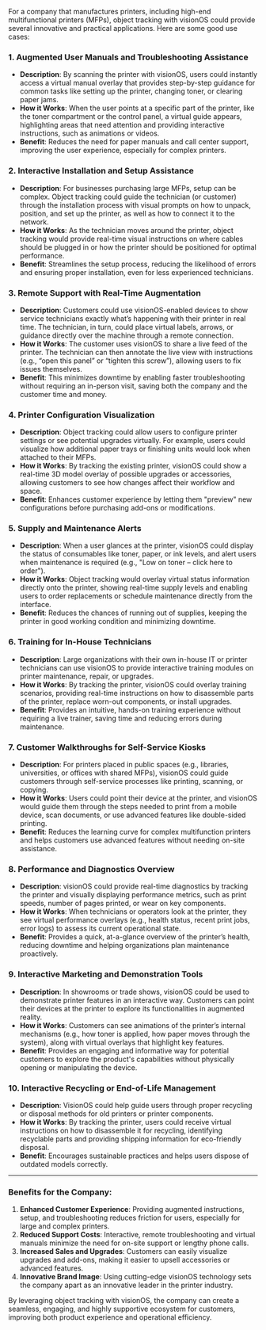 For a company that manufactures printers, including high-end multifunctional printers (MFPs), object tracking with visionOS could provide several innovative and practical applications. Here are some good use cases:

### 1. **Augmented User Manuals and Troubleshooting Assistance**
   - **Description**: By scanning the printer with visionOS, users could instantly access a virtual manual overlay that provides step-by-step guidance for common tasks like setting up the printer, changing toner, or clearing paper jams.
   - **How it Works**: When the user points at a specific part of the printer, like the toner compartment or the control panel, a virtual guide appears, highlighting areas that need attention and providing interactive instructions, such as animations or videos.
   - **Benefit**: Reduces the need for paper manuals and call center support, improving the user experience, especially for complex printers.

### 2. **Interactive Installation and Setup Assistance**
   - **Description**: For businesses purchasing large MFPs, setup can be complex. Object tracking could guide the technician (or customer) through the installation process with visual prompts on how to unpack, position, and set up the printer, as well as how to connect it to the network.
   - **How it Works**: As the technician moves around the printer, object tracking would provide real-time visual instructions on where cables should be plugged in or how the printer should be positioned for optimal performance.
   - **Benefit**: Streamlines the setup process, reducing the likelihood of errors and ensuring proper installation, even for less experienced technicians.

### 3. **Remote Support with Real-Time Augmentation**
   - **Description**: Customers could use visionOS-enabled devices to show service technicians exactly what’s happening with their printer in real time. The technician, in turn, could place virtual labels, arrows, or guidance directly over the machine through a remote connection.
   - **How it Works**: The customer uses visionOS to share a live feed of the printer. The technician can then annotate the live view with instructions (e.g., “open this panel” or “tighten this screw”), allowing users to fix issues themselves.
   - **Benefit**: This minimizes downtime by enabling faster troubleshooting without requiring an in-person visit, saving both the company and the customer time and money.

### 4. **Printer Configuration Visualization**
   - **Description**: Object tracking could allow users to configure printer settings or see potential upgrades virtually. For example, users could visualize how additional paper trays or finishing units would look when attached to their MFPs.
   - **How it Works**: By tracking the existing printer, visionOS could show a real-time 3D model overlay of possible upgrades or accessories, allowing customers to see how changes affect their workflow and space.
   - **Benefit**: Enhances customer experience by letting them "preview" new configurations before purchasing add-ons or modifications.

### 5. **Supply and Maintenance Alerts**
   - **Description**: When a user glances at the printer, visionOS could display the status of consumables like toner, paper, or ink levels, and alert users when maintenance is required (e.g., "Low on toner – click here to order").
   - **How it Works**: Object tracking would overlay virtual status information directly onto the printer, showing real-time supply levels and enabling users to order replacements or schedule maintenance directly from the interface.
   - **Benefit**: Reduces the chances of running out of supplies, keeping the printer in good working condition and minimizing downtime.

### 6. **Training for In-House Technicians**
   - **Description**: Large organizations with their own in-house IT or printer technicians can use visionOS to provide interactive training modules on printer maintenance, repair, or upgrades.
   - **How it Works**: By tracking the printer, visionOS could overlay training scenarios, providing real-time instructions on how to disassemble parts of the printer, replace worn-out components, or install upgrades.
   - **Benefit**: Provides an intuitive, hands-on training experience without requiring a live trainer, saving time and reducing errors during maintenance.

### 7. **Customer Walkthroughs for Self-Service Kiosks**
   - **Description**: For printers placed in public spaces (e.g., libraries, universities, or offices with shared MFPs), visionOS could guide customers through self-service processes like printing, scanning, or copying.
   - **How it Works**: Users could point their device at the printer, and visionOS would guide them through the steps needed to print from a mobile device, scan documents, or use advanced features like double-sided printing.
   - **Benefit**: Reduces the learning curve for complex multifunction printers and helps customers use advanced features without needing on-site assistance.

### 8. **Performance and Diagnostics Overview**
   - **Description**: visionOS could provide real-time diagnostics by tracking the printer and visually displaying performance metrics, such as print speeds, number of pages printed, or wear on key components.
   - **How it Works**: When technicians or operators look at the printer, they see virtual performance overlays (e.g., health status, recent print jobs, error logs) to assess its current operational state.
   - **Benefit**: Provides a quick, at-a-glance overview of the printer’s health, reducing downtime and helping organizations plan maintenance proactively.

### 9. **Interactive Marketing and Demonstration Tools**
   - **Description**: In showrooms or trade shows, visionOS could be used to demonstrate printer features in an interactive way. Customers can point their devices at the printer to explore its functionalities in augmented reality.
   - **How it Works**: Customers can see animations of the printer’s internal mechanisms (e.g., how toner is applied, how paper moves through the system), along with virtual overlays that highlight key features.
   - **Benefit**: Provides an engaging and informative way for potential customers to explore the product's capabilities without physically opening or manipulating the device.

### 10. **Interactive Recycling or End-of-Life Management**
   - **Description**: VisionOS could help guide users through proper recycling or disposal methods for old printers or printer components.
   - **How it Works**: By tracking the printer, users could receive virtual instructions on how to disassemble it for recycling, identifying recyclable parts and providing shipping information for eco-friendly disposal.
   - **Benefit**: Encourages sustainable practices and helps users dispose of outdated models correctly.

---

### Benefits for the Company:
1. **Enhanced Customer Experience**: Providing augmented instructions, setup, and troubleshooting reduces friction for users, especially for large and complex printers.
2. **Reduced Support Costs**: Interactive, remote troubleshooting and virtual manuals minimize the need for on-site support or lengthy phone calls.
3. **Increased Sales and Upgrades**: Customers can easily visualize upgrades and add-ons, making it easier to upsell accessories or advanced features.
4. **Innovative Brand Image**: Using cutting-edge visionOS technology sets the company apart as an innovative leader in the printer industry.

By leveraging object tracking with visionOS, the company can create a seamless, engaging, and highly supportive ecosystem for customers, improving both product experience and operational efficiency.
